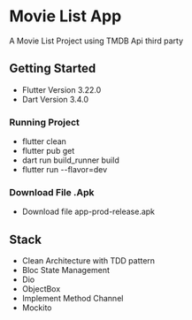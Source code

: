 # Movie List App

A Movie List Project using TMDB Api third party

## Getting Started
-   Flutter Version 3.22.0
-   Dart Version 3.4.0

### Running Project
-   flutter clean
-   flutter pub get
-   dart run build_runner build
-   flutter run --flavor=dev

### Download File .Apk
-   Download file app-prod-release.apk

## Stack
- Clean Architecture with TDD pattern
- Bloc State Management
- Dio
- ObjectBox
- Implement Method Channel
- Mockito

